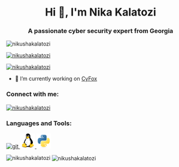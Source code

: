 <h1 align="center">Hi 👋, I'm Nika Kalatozi</h1>
<h3 align="center">A passionate cyber security expert from Georgia</h3>

<p align="left"> <img src="https://komarev.com/ghpvc/?username=nikushakalatozi&label=Profile%20views&color=0e75b6&style=flat" alt="nikushakalatozi" /> </p>

<p align="left"> <a href="https://github.com/ryo-ma/github-profile-trophy"><img src="https://github-profile-trophy.vercel.app/?username=nikushakalatozi" alt="nikushakalatozi" /></a> </p>

<p align="left"> <a href="https://twitter.com/nikushakalatozi" target="blank"><img src="https://img.shields.io/twitter/follow/nikushakalatozi?logo=twitter&style=for-the-badge" alt="nikushakalatozi" /></a> </p>

- 🔭 I’m currently working on [CyFox](https://cyfox.com/#)

<h3 align="left">Connect with me:</h3>
<p align="left">
<a href="https://twitter.com/nikushakalatozi" target="blank"><img align="center" src="https://raw.githubusercontent.com/rahuldkjain/github-profile-readme-generator/master/src/images/icons/Social/twitter.svg" alt="nikushakalatozi" height="30" width="40" /></a>
</p>

<h3 align="left">Languages and Tools:</h3>
<p align="left"> <a href="https://git-scm.com/" target="_blank" rel="noreferrer"> <img src="https://www.vectorlogo.zone/logos/git-scm/git-scm-icon.svg" alt="git" width="40" height="40"/> </a> <a href="https://www.linux.org/" target="_blank" rel="noreferrer"> <img src="https://raw.githubusercontent.com/devicons/devicon/master/icons/linux/linux-original.svg" alt="linux" width="40" height="40"/> </a> <a href="https://www.python.org" target="_blank" rel="noreferrer"> <img src="https://raw.githubusercontent.com/devicons/devicon/master/icons/python/python-original.svg" alt="python" width="40" height="40"/> </a> </p>

<p><img align="left" src="https://github-readme-stats.vercel.app/api/top-langs?username=nikushakalatozi&show_icons=true&locale=en&layout=compact" alt="nikushakalatozi" /></p>

<p>&nbsp;<img align="center" src="https://github-readme-stats.vercel.app/api?username=nikushakalatozi&show_icons=true&locale=en" alt="nikushakalatozi" /></p>
